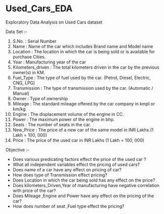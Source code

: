 # Used_Cars_EDA
Exploratory Data Analysis on Used Cars dataset

Data Set :-

1. S.No. : Serial Number
2. Name : Name of the car which includes Brand name and Model name
3. Location : The location in which the car is being sold or is available for purchase Cities.
4. Year : Manufacturing year of the car
5. Kilometers_driven : The total kilometers driven in the car by the previous owner(s) in KM.
6. Fuel_Type : The type of fuel used by the car. (Petrol, Diesel, Electric, CNG, LPG)
7. Transmission : The type of transmission used by the car. (Automatic / Manual)
8. Owner : Type of ownership
9. Mileage : The standard mileage offered by the car company in kmpl or km/kg
10. Engine : The displacement volume of the engine in CC.
11. Power : The maximum power of the engine in bhp.
12. Seats : The number of seats in the car.
13. New_Price : The price of a new car of the same model in INR Lakhs.(1 Lakh = 100, 000)
14. Price : The price of the used car in INR Lakhs (1 Lakh = 100, 000)

Objective :-
- Does various predicating factors effect the price of the used car ?
- What all independent variables effect the pricing of used cars?
- Does name of a car have any effect on pricing of car?
- How does type of Transmission effect pricing?
- Does Location in which the car being sold has any effect on the price?
- Does kilometers_Driven,Year of manufacturing have negative correlation with price of the car?
- Does Mileage ,Engine and Power have any effect on the pricing of the car?
- How does number of seat ,Fuel type effect the pricing?
